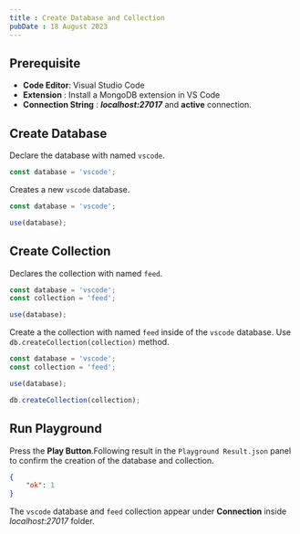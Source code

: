 ```yaml
---
title : Create Database and Collection
pubDate : 18 August 2023
---
```


## Prerequisite

- **Code Editor**: Visual Studio Code
- **Extension** : Install a MongoDB extension in VS Code
- **Connection String** : ***localhost:27017*** and **active** connection.

## Create Database

Declare the database with named `vscode`.

```js title="vscode.mongodb.js"
const database = 'vscode';
```

Creates a new `vscode` database.

```js title="vscode.mongodb.js"
const database = 'vscode';

use(database);
```

## Create Collection

Declares the collection with named `feed`.

```js title="vscode.mongodb.js"
const database = 'vscode';
const collection = 'feed';

use(database);
```

Create a the collection with named `feed` inside of the `vscode` database. Use `db.createCollection(collection)` method.

```js title="vscode.mongodb.js"
const database = 'vscode';
const collection = 'feed';

use(database);

db.createCollection(collection);
```

## Run Playground

Press the **Play Button**.Following result in the `Playground Result.json` panel to confirm the creation of the database and collection.

```json title="Playground Result.json"
{
    "ok": 1
}
```

The `vscode` database and `feed` collection appear under **Connection** inside *localhost:27017* folder.

[](#top)
